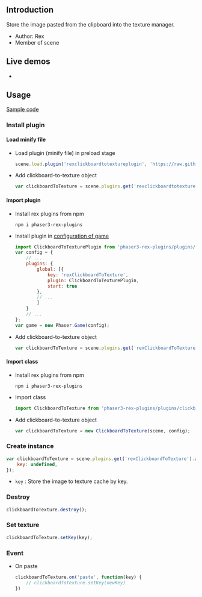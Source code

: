 ## Introduction

Store the image pasted from the clipboard into the texture manager.

- Author: Rex
- Member of scene

## Live demos

- []()

## Usage

[Sample code](https://github.com/rexrainbow/phaser3-rex-notes/tree/master/examples/clickboardtotexture)

### Install plugin

#### Load minify file

- Load plugin (minify file) in preload stage
    ```javascript
    scene.load.plugin('rexclickboardtotextureplugin', 'https://raw.githubusercontent.com/rexrainbow/phaser3-rex-notes/master/dist/rexclickboardtotextureplugin.min.js', true);
    ```
- Add clickboard-to-texture object
    ```javascript
    var clickboardToTexture = scene.plugins.get('rexclickboardtotextureplugin').add(scene, config);
    ```

#### Import plugin

- Install rex plugins from npm
    ```
    npm i phaser3-rex-plugins
    ```
- Install plugin in [configuration of game](game.md#configuration)
    ```javascript
    import ClickboardToTexturePlugin from 'phaser3-rex-plugins/plugins/clickboardtotexture-plugin.js';
    var config = {
        // ...
        plugins: {
            global: [{
                key: 'rexClickboardToTexture',
                plugin: ClickboardToTexturePlugin,
                start: true
            },
            // ...
            ]
        }
        // ...
    };
    var game = new Phaser.Game(config);
    ```
- Add clickboard-to-texture object
    ```javascript
    var clickboardToTexture = scene.plugins.get('rexClickboardToTexture').add(scene, config);
    ```

#### Import class

- Install rex plugins from npm
    ```
    npm i phaser3-rex-plugins
    ```
- Import class
    ```javascript
    import ClickboardToTexture from 'phaser3-rex-plugins/plugins/clickboardtotexture.js';
    ```
- Add clickboard-to-texture object
    ```javascript
    var clickboardToTexture = new ClickboardToTexture(scene, config);
    ```

### Create instance

```javascript
var clickboardToTexture = scene.plugins.get('rexClickboardToTexture').add(scene, {
    key: undefined,
});
```

- `key` : Store the image to texture cache by key.

### Destroy

```javascript
clickboardToTexture.destroy();
```

### Set texture

```javascript
clickboardToTexture.setKey(key);
```

### Event

- On paste
    ```javascript
    clickboardToTexture.on('paste', function(key) {
        // clickboardToTexture.setKey(newKey)
    })
    ```
